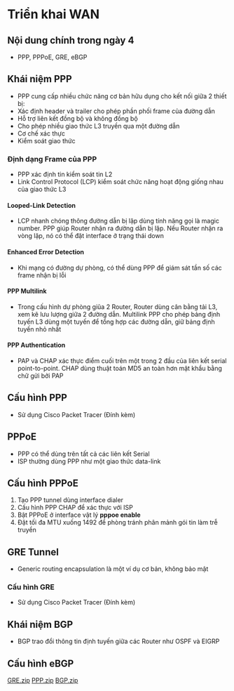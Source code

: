 # Triển khai WAN

## Nội dung chính trong ngày 4

- PPP, PPPoE, GRE, eBGP

## Khái niệm PPP 

- PPP cung cấp nhiều chức năng cơ bản hữu dụng cho kết nối giữa 2 thiết bị:
 - Xác định header và trailer cho phép phần phối frame của đường dẫn
 - Hỗ trợ liên kết đồng bộ và không đồng bộ
 - Cho phép nhiều giao thức L3 truyền qua một đường dẫn
 - Cơ chế xác thực
 - Kiểm soát giao thức
 
### Định dạng Frame của PPP

- PPP xác định tin kiểm soát tin L2
- Link Control Protocol (LCP) kiểm soát chức năng hoạt động giống nhau của giao thức L3

#### Looped-Link Detection

- LCP nhanh chóng thông đường dẫn bị lặp dùng tính năng gọi là magic number. PPP giúp Router nhận ra đường dẫn bị lặp. Nếu Router nhận ra vòng lặp, nó có thể đặt interface ở trạng thái down

#### Enhanced Error Detection
- Khi mạng có đường dự phòng, có thể dùng PPP để giám sát tần số các frame nhận bị lỗi

#### PPP Multilink

- Trong cấu hình dự phòng giũa 2 Router, Router dùng cân bằng tải L3, xem kẽ lưu lượng giữa 2 đường dẫn. Multilink PPP cho phép bảng định tuyến L3 dùng một tuyến để tổng hợp các đường dẫn, giữ bảng định tuyến nhỏ nhất

#### PPP Authentication

- PAP và CHAP xác thực điểm cuối trên một trong 2 đầu của liên kết serial point-to-point. CHAP dùng thuật toán MD5 an toàn hơn mật khẩu bằng chữ gửi bởi PAP

## Cấu hình PPP

- Sử dụng Cisco Packet Tracer (Đính kèm)

## PPPoE
- PPP có thể dùng trên tất cả các liên kết Serial
- ISP thường dùng PPP như một giao thức data-link 
## Cấu hình PPPoE
1. Tạo PPP tunnel dùng interface dialer
2. Cấu hình PPP CHAP để xác thực với ISP
3. Bật PPPoE ở interface vật lý **pppoe enable**
4. Đặt tối đa MTU xuống 1492 để phòng tránh phân mảnh gói tin làm trễ truyền

## GRE Tunnel
- Generic routing encapsulation là một ví dụ cơ bản, không bảo mật

### Cấu hình GRE
- Sử dụng Cisco Packet Tracer (Đính kèm)

## Khái niệm BGP
- BGP trao đổi thông tin định tuyến giữa các Router như OSPF và EIGRP

## Cấu hình eBGP

[GRE.zip](https://github.com/khoa861996/31DaysCCNA/files/6221802/GRE.zip)
[PPP.zip](https://github.com/khoa861996/31DaysCCNA/files/6221803/PPP.zip)
[BGP.zip](https://github.com/khoa861996/31DaysCCNA/files/6221804/BGP.zip)
